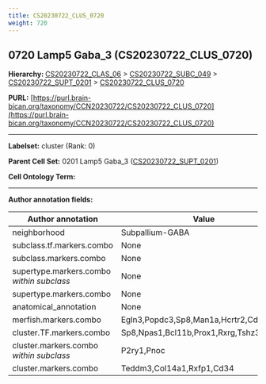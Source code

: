 ```yaml
---
title: CS20230722_CLUS_0720
weight: 720
---
```

## 0720 Lamp5 Gaba_3 (CS20230722_CLUS_0720)
<b>Hierarchy: </b>
[CS20230722_CLAS_06](../CS20230722_CLAS_06) >
[CS20230722_SUBC_049](../CS20230722_SUBC_049) >
[CS20230722_SUPT_0201](../CS20230722_SUPT_0201) >
[CS20230722_CLUS_0720](../CS20230722_CLUS_0720)

**PURL:** [https://purl.brain-bican.org/taxonomy/CCN20230722/CS20230722_CLUS_0720](https://purl.brain-bican.org/taxonomy/CCN20230722/CS20230722_CLUS_0720)

---


**Labelset:** cluster (Rank: 0)

**Parent Cell Set:** 0201 Lamp5 Gaba_3 ([CS20230722_SUPT_0201](../CS20230722_SUPT_0201))



**Cell Ontology Term:** 

[MARKER GENES.]: #


---

[TRANSFERRED ANNOTATIONS.]: #


[AUTHOR ANNOTATION FIELDS.]: #


**Author annotation fields:**

| Author annotation | Value |
|-------------------|-------|
|neighborhood|Subpallium-GABA|
|subclass.tf.markers.combo|None|
|subclass.markers.combo|None|
|supertype.markers.combo _within subclass_|None|
|supertype.markers.combo|None|
|anatomical_annotation|None|
|merfish.markers.combo|Egln3,Popdc3,Sp8,Man1a,Hcrtr2,Cd34,Reln|
|cluster.TF.markers.combo|Sp8,Npas1,Bcl11b,Prox1,Rxrg,Tshz3|
|cluster.markers.combo _within subclass_|P2ry1,Pnoc|
|cluster.markers.combo|Teddm3,Col14a1,Rxfp1,Cd34|
